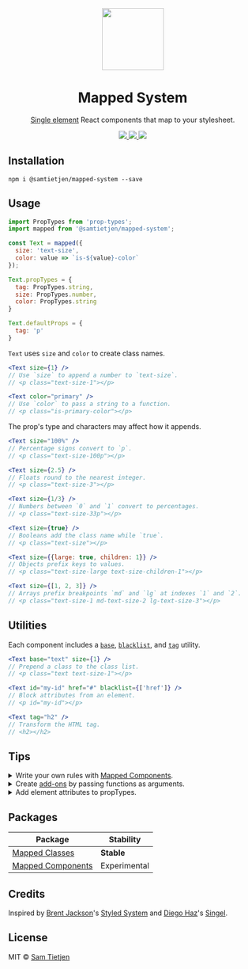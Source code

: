 <div align="center">
  <img src="https://samtietjen.com/static/images/mapped-system.svg" width="125px" />
</div>

<h1 align="center">Mapped System</h1>

<p align="center"><a href="https://medium.freecodecamp.org/introducing-the-single-element-pattern-dfbd2c295c5d">Single element</a> React components that map to your stylesheet.</strong></p>

<div align="center">
  <a href="https://www.npmjs.com/package/@samtietjen/mapped-system">
    <img src="https://img.shields.io/badge/npm-v0.2.1-black.svg">
  </a>
  <a href="https://nodejs.org/api/documentation.html#documentation_stability_index">
    <img src="https://img.shields.io/badge/stability-experimental-black.svg">
  </a>
  <a href="https://opensource.org/licenses/MIT">
    <img src="https://img.shields.io/badge/license-MIT-black.svg">
  </a>
</div>

## Installation
```shell
npm i @samtietjen/mapped-system --save
```

## Usage
```js
import PropTypes from 'prop-types';
import mapped from '@samtietjen/mapped-system';

const Text = mapped({
  size: 'text-size',
  color: value => `is-${value}-color`
});

Text.propTypes = {
  tag: PropTypes.string,
  size: PropTypes.number,
  color: PropTypes.string
}

Text.defaultProps = {
  tag: 'p'
}
```

`Text` uses `size` and `color` to create class names.

```jsx
<Text size={1} />
// Use `size` to append a number to `text-size`.
// <p class="text-size-1"></p>

<Text color="primary" />
// Use `color` to pass a string to a function.
// <p class="is-primary-color"></p>
```

The prop's type and characters may affect how it appends.

```jsx
<Text size="100%" />
// Percentage signs convert to `p`.
// <p class="text-size-100p"></p> 

<Text size={2.5} />
// Floats round to the nearest integer.
// <p class="text-size-3"></p>

<Text size={1/3} />
// Numbers between `0` and `1` convert to percentages.
// <p class="text-size-33p"></p> 

<Text size={true} />
// Booleans add the class name while `true`.
// <p class="text-size"></p>

<Text size={{large: true, children: 1}} />
// Objects prefix keys to values.
// <p class="text-size-large text-size-children-1"></p>

<Text size={[1, 2, 3]} />
// Arrays prefix breakpoints `md` and `lg` at indexes `1` and `2`.
// <p class="text-size-1 md-text-size-2 lg-text-size-3"></p>
```


## Utilities
Each component includes a [`base`](packages/mapped-components#base), [`blacklist`](packages/mapped-components#blacklist), and [`tag`](packages/mapped-components#tag) utility.

```jsx
<Text base="text" size={1} /> 
// Prepend a class to the class list.
// <p class="text text-size-1"></p>

<Text id="my-id" href="#" blacklist={['href']} /> 
// Block attributes from an element.
// <p id="my-id"></p>

<Text tag="h2" /> 
// Transform the HTML tag.
// <h2></h2>
```

## Tips
<details>
<summary>Write your own rules with <a href="packages/mapped-components">Mapped Components</a>.</summary>

```js
import mapper from '@samtietjen/mapped-components';

const mapped = mapper({
  breakpoints: [null, 'md', 'lg'],
  getter: ({ breakpoint, root, value }) => (
    // Return these three segments as a string.
    // e.g. [breakpoint, root, value].join('-')
  )
});
```

</details>

<details>
<summary>Create <a href="packages/mapped-components#add-ons">add-ons</a> by passing functions as arguments.</summary>

```jsx
import mapped from '@samtietjen/mapped-system';

const Text = mapped({
  size: 'text-size'
}, ({ className, size }) => ({
  className: className + (size > 3 && ' is-large')
}));

<Text size={4} />
// Adds `is-large` to `className` while `size > 3`.
// <p class="text-size-4 is-large"></p>
```

</details>


<details>
<summary>Add element attributes to propTypes.</summary>

```jsx
import PropTypes from 'prop-types';
import mapped from '@samtietjen/mapped-system';

const Image = mapped({
  size: 'image-size'
});

Image.propTypes = {
  size: PropTypes.number,
  src: PropTypes.string.isRequired,
  alt: PropTypes.string.isRequired
}
```

</details>


## Packages
| Package | Stability |
| ------- | --------- |
| [Mapped Classes](packages/mapped-classes) | **Stable** |
| [Mapped Components](packages/mapped-components) | Experimental |

## Credits
Inspired by [Brent Jackson](http://jxnblk.com/)'s [Styled System](https://github.com/jxnblk/styled-system) and [Diego Haz](https://twitter.com/diegohaz)'s [Singel](https://github.com/diegohaz/singel).

## License
MIT © [Sam Tietjen](https://samtietjen.com)